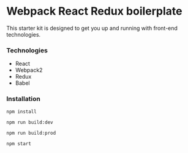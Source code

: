 # Webpack React Redux boilerplate

This starter kit is designed to get you up and running with front-end technologies.

### Technologies

- React
- Webpack2
- Redux
- Babel

### Installation
`
npm install
`


`
npm run build:dev
`


`
npm run build:prod
`


`
npm start
`
